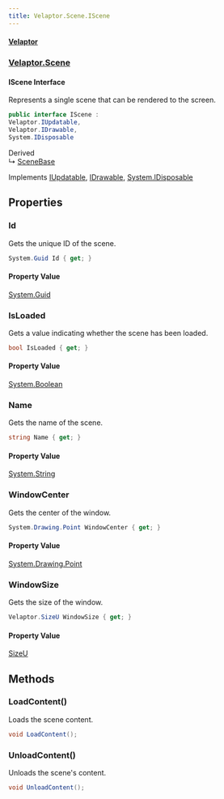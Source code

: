 ```yaml
---
title: Velaptor.Scene.IScene
---
```


#### [Velaptor](Namespaces.md 'Velaptor Namespaces')
### [Velaptor.Scene](Velaptor.Scene.md 'Velaptor.Scene')

#### IScene Interface

Represents a single scene that can be rendered to the screen.

```csharp
public interface IScene :
Velaptor.IUpdatable,
Velaptor.IDrawable,
System.IDisposable
```

Derived  
&#8627; [SceneBase](Velaptor.Scene.SceneBase.md 'Velaptor.Scene.SceneBase')

Implements [IUpdatable](Velaptor.IUpdatable.md 'Velaptor.IUpdatable'), [IDrawable](Velaptor.IDrawable.md 'Velaptor.IDrawable'), [System.IDisposable](https://docs.microsoft.com/en-us/dotnet/api/System.IDisposable 'System.IDisposable')
## Properties

<a name='Velaptor.Scene.IScene.Id'></a>

### Id 

Gets the unique ID of the scene.

```csharp
System.Guid Id { get; }
```

#### Property Value
[System.Guid](https://docs.microsoft.com/en-us/dotnet/api/System.Guid 'System.Guid')

<a name='Velaptor.Scene.IScene.IsLoaded'></a>

### IsLoaded 

Gets a value indicating whether the scene has been loaded.

```csharp
bool IsLoaded { get; }
```

#### Property Value
[System.Boolean](https://docs.microsoft.com/en-us/dotnet/api/System.Boolean 'System.Boolean')

<a name='Velaptor.Scene.IScene.Name'></a>

### Name 

Gets the name of the scene.

```csharp
string Name { get; }
```

#### Property Value
[System.String](https://docs.microsoft.com/en-us/dotnet/api/System.String 'System.String')

<a name='Velaptor.Scene.IScene.WindowCenter'></a>

### WindowCenter 

Gets the center of the window.

```csharp
System.Drawing.Point WindowCenter { get; }
```

#### Property Value
[System.Drawing.Point](https://docs.microsoft.com/en-us/dotnet/api/System.Drawing.Point 'System.Drawing.Point')

<a name='Velaptor.Scene.IScene.WindowSize'></a>

### WindowSize 

Gets the size of the window.

```csharp
Velaptor.SizeU WindowSize { get; }
```

#### Property Value
[SizeU](Velaptor.SizeU.md 'Velaptor.SizeU')
## Methods

<a name='Velaptor.Scene.IScene.LoadContent()'></a>

### LoadContent() 

Loads the scene content.

```csharp
void LoadContent();
```

<a name='Velaptor.Scene.IScene.UnloadContent()'></a>

### UnloadContent() 

Unloads the scene's content.

```csharp
void UnloadContent();
```